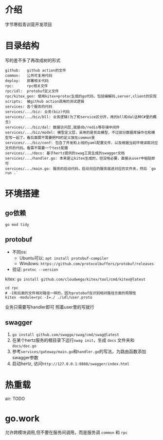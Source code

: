 # 介绍
字节寒假青训营开发项目

# 目录结构
写的差不多了再改成树的形式
```
github:   github action的文件
common:   公共可复用代码
deploy:   部署相关代码
rpc:      rpc相关文件
rpc/idl:  protobuf定义文件
rpc/kitex_gen: 使用kitex+protoc生成的go代码，包括编解码,server,client的实现
scripts:  被github action调用的测试逻辑
services: 各个服务的代码
services/.../biz: 业务(biz)代码
services/.../biz/bll: 业务逻辑(为了和service区分开，用的bll和dal这种C#里的概念)
services/.../biz/dal: 数据访问层,就是db/redis等存储中间件
services/.../biz/model: 模型定义层，采用的是贫血模型，不过部分数据库操作也和模型写一起了。看后面需不需要把PO的定义放在common里
services/.../biz/conf: 包含了开发和上线的yaml配置文件，以及根据当前环境读取对应文件的代码。看需不需要一个test配置
services/.../docs: 基于hertz提供的swag工具生成的swagger文档
services/.../handler.go: 本来是让kitex生成的，但没啥必要，直接从user中粘贴即可
services/.../main.go: 服务的启动代码，启动对应的服务就进对应的文件夹，然后 `go run .`
```


# 环境搭建
## go依赖
`go mod tidy`

## protobuf 
- 不同os:
    - Ubuntu可以: `apt install protobuf-compiler`
    - Windows: `https://github.com/protocolbuffers/protobuf/releases`
- 验证: `protoc --version`

kitex: `go install github.com/cloudwego/kitex/tool/cmd/kitex@latest`
```shell
cd rpc
# -I和后面的文件相对路径一样的，因为protobuf在识别相对路径方面的局限性
kitex -module=rpc -I=./ ./idl/user.proto
```
业务只需要写handler即可
照着user里的写就行


## swagger

1. `go install github.com/swaggo/swag/cmd/swag@latest`
2. 在某个hertz服务的根目录下运行`swag init`，生成 `docs` 文件夹和 `docs/doc.go `
3. 参考`services/gateway/main.go`和`handler.go`的写法，为路由函数添加swagger参数
4. 启动hertz, 访问`http://127.0.0.1:8888/swagger/index.html`

# 热重载
air: TODO



# go.work
允许跨模块调用,但不要在服务间调用，而是服务调 `common` 和 `rpc`